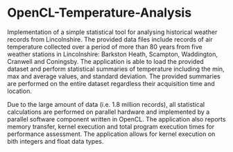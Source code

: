 # OpenCL-Temperature-Analysis

Implementation of a simple statistical tool for analysing historical weather records from Lincolnshire. The provided data files include records of air temperature collected over a period of more than 80 years from five weather stations in Lincolnshire: Barkston Heath, Scampton, Waddington, Cranwell and Coningsby. The application is able to load the provided dataset and perform statistical summaries of temperature including the min, max and average values, and standard deviation. The provided summaries are performed on the entire dataset regardless their acquisition time and location. 

Due to the large amount of data (i.e. 1.8 million records), all statistical calculations are performed on parallel hardware and implemented by a parallel software component written in OpenCL. The application also reports memory transfer, kernel execution and total program execution times for performance assessment. The application allows for kernel execution on bith integers and float data types.
